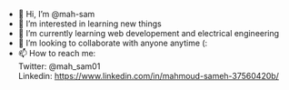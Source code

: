 - 👋 Hi, I’m @mah-sam
- 👀 I’m interested in learning new things
- 🌱 I’m currently learning web developement and electrical engineering
- 💞️ I’m looking to collaborate with anyone anytime (:
- 📫 How to reach me:  
Twitter: @mah_sam01 <br>
Linkedin: https://www.linkedin.com/in/mahmoud-sameh-37560420b/
<!---
mah-sam/mah-sam is a ✨ special ✨ repository because its `README.md` (this file) appears on your GitHub profile.
You can click the Preview link to take a look at your changes.
--->
